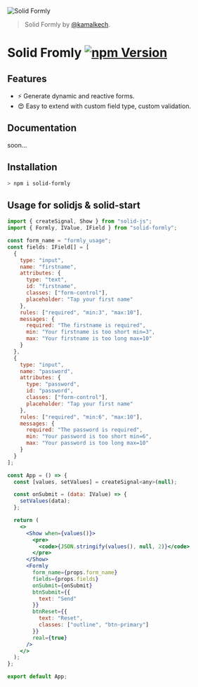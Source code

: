 <p>
  <img src="https://assets.solidjs.com/banner?project=Formly&type=package" alt="Solid Formly" />
</p>

> Solid Formly by [@kamalkech](https://github.com/kamalkech).

# Solid Fromly [![npm Version](https://img.shields.io/npm/v/solid-formly.svg?style=flat-square)](https://www.npmjs.org/package/solid-formly)

## Features

- ⚡️ Generate dynamic and reactive forms.
- 😍 Easy to extend with custom field type, custom validation.

## Documentation

soon...

## Installation

```sh
> npm i solid-formly
```

## Usage for solidjs & solid-start

```jsx
import { createSignal, Show } from "solid-js";
import { Formly, IValue, IField } from "solid-formly";

const form_name = "formly_usage";
const fields: IField[] = [
  {
    type: "input",
    name: "firstname",
    attributes: {
      type: "text",
      id: "firstname",
      classes: ["form-control"],
      placeholder: "Tap your first name"
    },
    rules: ["required", "min:3", "max:10"],
    messages: {
      required: "The firstname is required",
      min: "Your firstname is too short min=3",
      max: "Your firstname is too long max=10"
    }
  },
  {
    type: "input",
    name: "password",
    attributes: {
      type: "password",
      id: "password",
      classes: ["form-control"],
      placeholder: "Tap your first name"
    },
    rules: ["required", "min:6", "max:10"],
    messages: {
      required: "The password is required",
      min: "Your password is too short min=6",
      max: "Your password is too long max=10"
    }
  }
];

const App = () => {
  const [values, setValues] = createSignal<any>(null);

  const onSubmit = (data: IValue) => {
    setValues(data);
  };

  return (
    <>
      <Show when={values()}>
        <pre>
          <code>{JSON.stringify(values(), null, 2)}</code>
        </pre>
      </Show>
      <Formly
        form_name={props.form_name}
        fields={props.fields}
        onSubmit={onSubmit}
        btnSubmit={{
          text: "Send"
        }}
        btnReset={{
          text: "Reset",
          classes: ["outline", "btn-primary"]
        }}
        real={true}
      />
    </>
  );
};

export default App;
```
